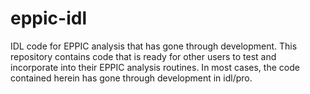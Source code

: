 # eppic-idl
IDL code for EPPIC analysis that has gone through development.
This repository contains code that is ready for other users to test and incorporate into their EPPIC analysis routines. In most cases, the code contained herein has gone through development in idl/pro.
